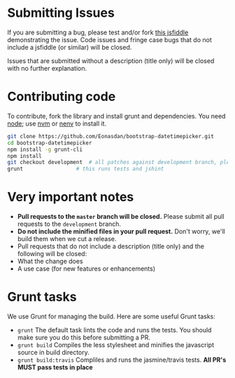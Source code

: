 Submitting Issues
=================

If you are submitting a bug, please test and/or fork [this jsfiddle](https://jsfiddle.net/Eonasdan/0Ltv25o8/) demonstrating the issue. Code issues and fringe case bugs that do not include a jsfiddle (or similar) will be closed.

Issues that are submitted without a description (title only) will be closed with no further explanation.

Contributing code
=================

To contribute, fork the library and install grunt and dependencies. You need [node](https://nodejs.org/); use [nvm](https://github.com/creationix/nvm) or [nenv](https://github.com/ryuone/nenv) to install it.

```bash
git clone https://github.com/Eonasdan/bootstrap-datetimepicker.git
cd bootstrap-datetimepicker
npm install -g grunt-cli
npm install
git checkout development  # all patches against development branch, please!
grunt                 # this runs tests and jshint
```

Very important notes
====================

 * **Pull requests to the `master` branch will be closed.** Please submit all pull requests to the `development` branch.
 * **Do not include the minified files in your pull request.** Don't worry, we'll build them when we cut a release.
 * Pull requests that do not include a description (title only) and the following will be closed:
  * What the change does
  * A use case (for new features or enhancements)

Grunt tasks
===========

We use Grunt for managing the build. Here are some useful Grunt tasks:

  * `grunt` The default task lints the code and runs the tests. You should make sure you do this before submitting a PR.
  * `grunt build` Compiles the less stylesheet and minifies the javascript source in build directory.
  * `grunt build:travis` Compliles and runs the jasmine/travis tests. **All PR's MUST pass tests in place**

